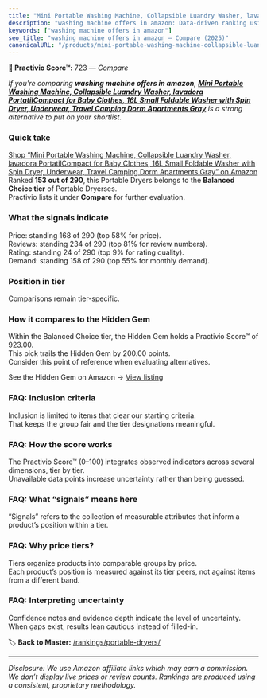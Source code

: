 ```yaml
---
title: "Mini Portable Washing Machine, Collapsible Luandry Washer, lavadora PortatilCompact for Baby Clothes, 16L Small Foldable Washer with Spin Dryer, Underwear, Travel Camping Dorm Apartments Gray"
description: "washing machine offers in amazon: Data-driven ranking using the Practivio Score™. Positioned by quality, value, demand, findability, momentum."
keywords: ["washing machine offers in amazon"]
seo_title: "washing machine offers in amazon — Compare (2025)"
canonicalURL: "/products/mini-portable-washing-machine-collapsible-luandry-washer-lavadora-portatilcompact-for-baby-clothes-16l-small-foldable-washer-with-spin-dryer-underwear-travel-camping-dorm-apartments-gray-B0FGTY41FM/"
---
```


**🛒 Practivio Score™:** 723 — _Compare_


*If you're comparing **washing machine offers in amazon**, **[Mini Portable Washing Machine, Collapsible Luandry Washer, lavadora PortatilCompact for Baby Clothes, 16L Small Foldable Washer with Spin Dryer, Underwear, Travel Camping Dorm Apartments Gray](https://www.amazon.com/dp/B0FGTY41FM?tag=practivio-20)** is a strong alternative to put on your shortlist.*
### Quick take
[Shop “Mini Portable Washing Machine, Collapsible Luandry Washer, lavadora PortatilCompact for Baby Clothes, 16L Small Foldable Washer with Spin Dryer, Underwear, Travel Camping Dorm Apartments Gray” on Amazon](https://www.amazon.com/dp/B0FGTY41FM?tag=practivio-20)
Ranked **153 out of 290**, this Portable Dryers belongs to the **Balanced Choice tier** of Portable Dryerses.  
Practivio lists it under **Compare** for further evaluation.

### What the signals indicate
Price: standing 168 of 290 (top 58% for price).  
Reviews: standing 234 of 290 (top 81% for review numbers).  
Rating: standing 24 of 290 (top 9% for rating quality).  
Demand: standing 158 of 290 (top 55% for monthly demand).

### Position in tier
Comparisons remain tier-specific.

### How it compares to the Hidden Gem
Within the Balanced Choice tier, the Hidden Gem holds a Practivio Score™ of 923.00.  
This pick trails the Hidden Gem by 200.00 points.  
Consider this point of reference when evaluating alternatives.  

See the Hidden Gem on Amazon → [View listing](https://www.amazon.com/dp/B00Q4X2FSM?tag=practivio-20)

### FAQ: Inclusion criteria
Inclusion is limited to items that clear our starting criteria.  
That keeps the group fair and the tier designations meaningful.

### FAQ: How the score works
The Practivio Score™ (0–100) integrates observed indicators across several dimensions, tier by tier.  
Unavailable data points increase uncertainty rather than being guessed.

### FAQ: What “signals” means here
“Signals” refers to the collection of measurable attributes that inform a product’s position within a tier.

### FAQ: Why price tiers?
Tiers organize products into comparable groups by price.  
Each product’s position is measured against its tier peers, not against items from a different band.

### FAQ: Interpreting uncertainty
Confidence notes and evidence depth indicate the level of uncertainty.  
When gaps exist, results lean cautious instead of filled-in.

<!-- Missing template for Compare/CompareWithinPriceClass -->


🏷️ **Back to Master:** [/rankings/portable-dryers/](/rankings/portable-dryers/)

---
_Disclosure: We use Amazon affiliate links which may earn a commission. We don’t display live prices or review counts. Rankings are produced using a consistent, proprietary methodology._
